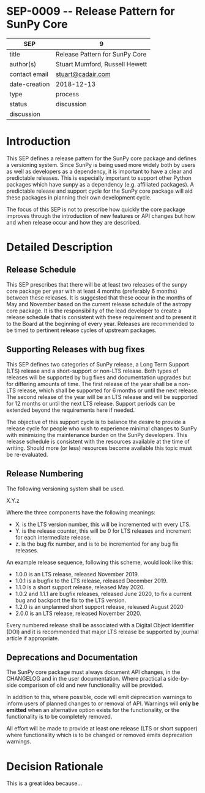 # SEP-0009 -- Release Pattern for SunPy Core

| SEP           | 9                              |
|---------------|--------------------------------|
| title         | Release Pattern for SunPy Core |
| author(s)     | Stuart Mumford, Russell Hewett |
| contact email | stuart@cadair.com              |
| date-creation | 2018-12-13                     |
| type          | process                        |
| status        | discussion                     |
| discussion    |                                |

# Introduction

This SEP defines a release pattern for the SunPy core package and
defines a versioning system. Since SunPy is being used more widely both by
users as well as developers as a dependency, it is important to have a clear
and predictable releases.  This is especially important to support other
Python packages which have sunpy as a dependency (e.g. affiliated packages).
A predictable release and support cycle for the SunPy core package will aid
these packages in planning their own development cycle.

The focus of this SEP is not to prescribe how quickly the core package improves
through the introduction of new features or API changes but how and when
release occur and how they are described.

# Detailed Description

## Release Schedule

This SEP prescribes that there will be at least two releases of the sunpy core
package per year with at least 4 months (preferably 6 months) between these
releases. It is suggested that these occur in the months of May and
November based on the current release schedule of the astropy core package. It
is the responsibility of the lead developer to create a release schedule that
is consistent with these requirement and to present it to the Board at the
beginning of every year.  Releases are recommended to be timed to pertinent
release cycles of upstream packages.

## Supporting Releases with bug fixes

This SEP defines two categories of SunPy release, a Long
Term Support (LTS) release and a short-support or non-LTS release. Both types of
releases will be supported by bug fixes and documentation upgrades but for
differing amounts of time. The first release
of the year shall be a non-LTS release, which shall be supported
for 6 months or until the next release. The second release of the year
will be an LTS release and will be supported for 12 months or until
the next LTS release. Support periods can be extended beyond the requirements
here if needed.

The objective of this support cycle is to balance the desire to provide a
release cycle for people who wish to experience minimal changes to SunPy with
minimizing the maintenance burden on the SunPy developers. This release schedule
is consistent with the resources available at the time of writing. Should more
(or less) resources become available this topic must be re-evaluated.

## Release Numbering

The following versioning system shall be used.

X.Y.z

Where the three components have the following meanings:

* X. is the LTS version number, this will be incremented with every LTS.
* Y. is the release counter, this will be 0 for LTS releases and increment for each intermediate release.
* z. is the bug fix number, and is to be incremented for any bug fix releases.

An example release sequence, following this scheme, would look like this:

* 1.0.0 is an LTS release, released November 2019.
* 1.0.1 is a bugfix to the LTS release, released December 2019.
* 1.1.0 is a short support release, released May 2020.
* 1.0.2 and 1.1.1 are bugfix releases, released June 2020, to fix a current bug and backport the fix to the LTS version.
* 1.2.0 is an unplanned short support release, released August 2020
* 2.0.0 is an LTS release, released November 2020.

Every numbered release shall be associated with a Digital Object Identifier
(DOI) and it is recommended that major LTS release be supported by journal
article if appropriate.

## Deprecations and Documentation

The SunPy core package must always document API changes, in the CHANGELOG and in
the user documentation. Where practical a side-by-side comparison of old and new
functionality will be provided.

In addition to this, where possible, code will emit deprecation warnings
to inform users of planned changes to or removal of API. Warnings will **only be
emitted** when an alternative option exists for the functionality, or the
functionality is to be completely removed.

All effort will be made to provide at least one release (LTS or short suppoer)
where functionality which is to be changed or removed emits
deprecation warnings.


# Decision Rationale
This is a great idea because...
